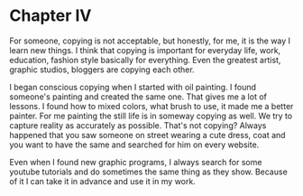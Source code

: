 
# Chapter IV

For someone, copying is not acceptable, but honestly, for me, it is the way I learn new things. I think that copying is important for everyday life, work, education, fashion style basically for everything. Even the greatest artist, graphic studios, bloggers are copying each other. 

I began conscious copying when I started with oil painting. I found someone's painting and created the same one. That gives me a lot of lessons. I found how to mixed colors, what brush to use, it made me a better painter. For me painting the still life is in someway copying as well. We try to capture reality as accurately as possible. That's not copying?  Always happened that you saw someone on street wearing a cute dress, coat and you want to have the same and searched for him on every website.

Even when I found new graphic programs, I always search for some youtube tutorials and do sometimes the same thing as they show. Because of it I can take it in advance and use it in my work.
